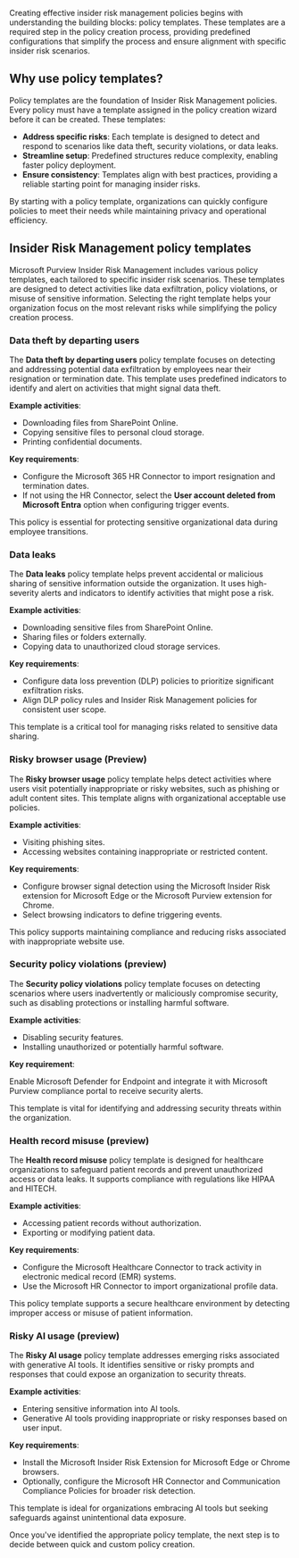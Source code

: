 Creating effective insider risk management policies begins with understanding the building blocks: policy templates. These templates are a required step in the policy creation process, providing predefined configurations that simplify the process and ensure alignment with specific insider risk scenarios.

## Why use policy templates?

Policy templates are the foundation of Insider Risk Management policies. Every policy must have a template assigned in the policy creation wizard before it can be created. These templates:

- **Address specific risks**: Each template is designed to detect and respond to scenarios like data theft, security violations, or data leaks.
- **Streamline setup**: Predefined structures reduce complexity, enabling faster policy deployment.
- **Ensure consistency**: Templates align with best practices, providing a reliable starting point for managing insider risks.

By starting with a policy template, organizations can quickly configure policies to meet their needs while maintaining privacy and operational efficiency.

## Insider Risk Management policy templates

Microsoft Purview Insider Risk Management includes various policy templates, each tailored to specific insider risk scenarios. These templates are designed to detect activities like data exfiltration, policy violations, or misuse of sensitive information. Selecting the right template helps your organization focus on the most relevant risks while simplifying the policy creation process.

### Data theft by departing users

The **Data theft by departing users** policy template focuses on detecting and addressing potential data exfiltration by employees near their resignation or termination date. This template uses predefined indicators to identify and alert on activities that might signal data theft.

**Example activities**:

- Downloading files from SharePoint Online.
- Copying sensitive files to personal cloud storage.
- Printing confidential documents.

**Key requirements**:

- Configure the Microsoft 365 HR Connector to import resignation and termination dates.
- If not using the HR Connector, select the **User account deleted from Microsoft Entra** option when configuring trigger events.

This policy is essential for protecting sensitive organizational data during employee transitions.

### Data leaks

The **Data leaks** policy template helps prevent accidental or malicious sharing of sensitive information outside the organization. It uses high-severity alerts and indicators to identify activities that might pose a risk.

**Example activities**:

- Downloading sensitive files from SharePoint Online.
- Sharing files or folders externally.
- Copying data to unauthorized cloud storage services.

**Key requirements**:

- Configure data loss prevention (DLP) policies to prioritize significant exfiltration risks.
- Align DLP policy rules and Insider Risk Management policies for consistent user scope.

This template is a critical tool for managing risks related to sensitive data sharing.

### Risky browser usage (Preview)

The **Risky browser usage** policy template helps detect activities where users visit potentially inappropriate or risky websites, such as phishing or adult content sites. This template aligns with organizational acceptable use policies.

**Example activities**:

- Visiting phishing sites.
- Accessing websites containing inappropriate or restricted content.

**Key requirements**:

- Configure browser signal detection using the Microsoft Insider Risk extension for Microsoft Edge or the Microsoft Purview extension for Chrome.
- Select browsing indicators to define triggering events.

This policy supports maintaining compliance and reducing risks associated with inappropriate website use.

### Security policy violations (preview)

The **Security policy violations** policy template focuses on detecting scenarios where users inadvertently or maliciously compromise security, such as disabling protections or installing harmful software.

**Example activities**:

- Disabling security features.
- Installing unauthorized or potentially harmful software.

**Key requirement**:

Enable Microsoft Defender for Endpoint and integrate it with Microsoft Purview compliance portal to receive security alerts.

This template is vital for identifying and addressing security threats within the organization.

### Health record misuse (preview)

The **Health record misuse** policy template is designed for healthcare organizations to safeguard patient records and prevent unauthorized access or data leaks. It supports compliance with regulations like HIPAA and HITECH.

**Example activities**:

- Accessing patient records without authorization.
- Exporting or modifying patient data.

**Key requirements**:

- Configure the Microsoft Healthcare Connector to track activity in electronic medical record (EMR) systems.
- Use the Microsoft HR Connector to import organizational profile data.

This policy template supports a secure healthcare environment by detecting improper access or misuse of patient information.

### Risky AI usage (preview)

The **Risky AI usage** policy template addresses emerging risks associated with generative AI tools. It identifies sensitive or risky prompts and responses that could expose an organization to security threats.

**Example activities**:

- Entering sensitive information into AI tools.
- Generative AI tools providing inappropriate or risky responses based on user input.

**Key requirements**:

- Install the Microsoft Insider Risk Extension for Microsoft Edge or Chrome browsers.
- Optionally, configure the Microsoft HR Connector and Communication Compliance Policies for broader risk detection.

This template is ideal for organizations embracing AI tools but seeking safeguards against unintentional data exposure.

Once you've identified the appropriate policy template, the next step is to decide between quick and custom policy creation.

